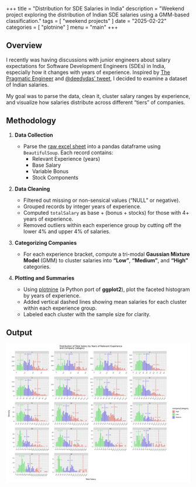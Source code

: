 +++
title = "Distribution for SDE Salaries in India"
description = "Weekend project exploring the distribution of Indian SDE salaries using a GMM-based classification."
tags = [
    "weekend projects"
]
date = "2025-02-22"
categories = [
    "plotnine"
]
menu = "main"
+++

## **Overview**

I recently was having discussions with junior engineers about salary expectations for Software Development Engineers (SDEs) in India, especially how it changes with years of experience. Inspired by [The Pragmatic Engineer](https://newsletter.pragmaticengineer.com/p/trimodal-nature-of-tech-compensation) and [@deedydas’ tweet](https://x.com/deedydas/status/1797078188390289892), I decided to examine a dataset of Indian salaries.

My goal was to parse the data, clean it, cluster salary ranges by experience, and visualize how salaries distribute across different “tiers” of companies.

## **Methodology**

1. **Data Collection**  
   - Parse the [raw excel sheet](https://docs.google.com/spreadsheets/d/e/2PACX-1vQO5OJ__99jG2ekwHh_HrLcrgzfZy9x6uOuuW4v1JOtj0607pQbK4Cr8pDC08dVBBRguIP_jxB56Lt-/pubhtml#) into a pandas dataframe using `BeautifulSoup`. 
   Each record contains:
     - Relevant Experience (years)
     - Base Salary
     - Variable Bonus
     - Stock Components

1. **Data Cleaning**  
   - Filtered out missing or non-sensical values (“NULL” or negative).
   - Grouped records by integer years of experience.
   - Computed `totalSalary` as base + (bonus + stocks) for those with 4+ years of experience.  
   - Removed outliers within each experience group by cutting off the lower 4% and upper 4% of salaries.

2. **Categorizing Companies**  
   - For each experience bracket, compute a tri-modal **Gaussian Mixture Model** (GMM) to cluster salaries into **“Low”**, **“Medium”**, and **“High”** categories.

3. **Plotting and Summaries**  
   - Using [plotnine](https://plotnine.org/) (a Python port of **ggplot2**), plot the faceted histogram by years of experience.  
   - Added vertical dashed lines showing mean salaries for each cluster within each experience group.  
   - Labeled each cluster with the sample size for clarity.

## **Output**
![Salary Distribution](/resources/_gen/images/salary_histogram.png)



